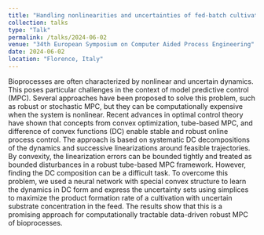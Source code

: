 ```yaml
---
title: "Handling nonlinearities and uncertainties of fed-batch cultivations with difference of convex functions tube MPC"
collection: talks
type: "Talk"
permalink: /talks/2024-06-02
venue: "34th European Symposium on Computer Aided Process Engineering"
date: 2024-06-02
location: "Florence, Italy"
---
```


Bioprocesses are often characterized by nonlinear and uncertain dynamics. This poses particular challenges in the context of model predictive control (MPC). Several approaches have been proposed to solve this problem, such as robust or stochastic MPC, but they can be computationally expensive when the system is nonlinear. Recent advances in optimal control theory have shown that concepts from convex optimization, tube-based MPC, and difference of convex functions (DC) enable stable and robust online process control. The approach is based on systematic DC decompositions of the dynamics and successive linearizations around feasible trajectories. By convexity, the linearization errors can be bounded tightly and treated as bounded disturbances in a robust tube-based MPC framework. However, finding the DC composition can be a difficult task. To overcome this problem, we used a neural network with special convex structure to learn the dynamics in DC form and express the uncertainty sets using simplices to maximize the product formation rate of a cultivation with uncertain substrate concentration in the feed. The results show that this is a promising approach for computationally tractable data-driven robust MPC of bioprocesses.